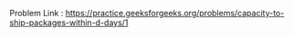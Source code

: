 Problem Link : https://practice.geeksforgeeks.org/problems/capacity-to-ship-packages-within-d-days/1